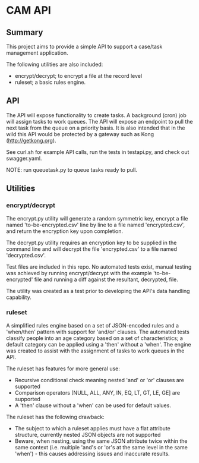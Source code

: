 # CAM API

## Summary
This project aims to provide a simple API to support a case/task management application.

The following utilities are also included:
* encrypt/decrypt; to encrypt a file at the record level
* ruleset; a basic rules engine.

## API
The API will expose functionality to create tasks. A background (cron) job will assign tasks to work queues. The API will expose an endpoint to pull the next task from the queue on a priority basis. It is also intended that in the wild this API would be protected by a gateway such as Kong (http://getkong.org).

See curl.sh for example API calls, run the tests in testapi.py, and check out swagger.yaml.

NOTE: run queuetask.py to queue tasks ready to pull.

## Utilities

### encrypt/decrypt
The encrypt.py utility will generate a random symmetric key, encrypt a file named 'to-be-encrypted.csv' line by line to a file named 'encrypted.csv', and return the encryption key upon completion.

The decrypt.py utility requires an encryption key to be supplied in the command line and will decrypt the file 'encrypted.csv' to a file named 'decrypted.csv'.

Test files are included in this repo. No automated tests exist, manual testing was achieved by running encrypt/decrypt with the example 'to-be-encrypted' file and running a diff against the resultant, decrypted, file.

The utility was created as a test prior to developing the API's data handling capability.

### ruleset
A simplified rules engine based on a set of JSON-encoded rules and a 'when/then' pattern with support for 'and/or' clauses. The automated tests classify people into an age category based on a set of characteristics; a default category can be applied using a 'then' without a 'when'. The engine was created to assist with the assignment of tasks to work queues in the API.

The ruleset has features for more general use:
* Recursive conditional check meaning nested 'and' or 'or' clauses are supported
* Comparison operators [NULL, ALL, ANY, IN, EQ, LT, GT, LE, GE] are supported
* A 'then' clause without a 'when' can be used for default values.

The ruleset has the following drawback:
* The subject to which a ruleset applies must have a flat attribute structure, currently nested JSON objects are not supported
* Beware, when nesting, using the same JSON attribute twice within the same context (i.e. multiple 'and's or 'or's at the same level in the same 'when') - this causes addressing issues and inaccurate results.

